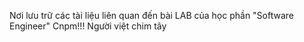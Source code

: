 Nơi lưu trữ các tài liệu liên quan đến bài LAB của học phần "Software Engineer"
Cnpm!!!
Người việt chim tây